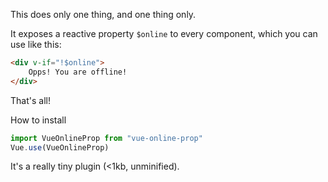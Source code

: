 This does only one thing, and one thing only.

It exposes a reactive property `$online` to every component, which you can use like this:

```html
<div v-if="!$online"> 
	Opps! You are offline!
</div>
```

That's all!

How to install
```javascript
import VueOnlineProp from "vue-online-prop"
Vue.use(VueOnlineProp)
```

It's a really tiny plugin (<1kb, unminified).
